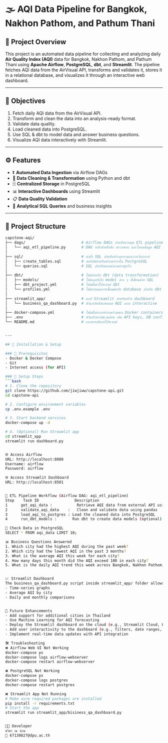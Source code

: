 # 🌫️ AQI Data Pipeline for Bangkok, Nakhon Pathom, and Pathum Thani

## 🧾 Project Overview
This project is an automated data pipeline for collecting and analyzing daily **Air Quality Index (AQI)** data for Bangkok, Nakhon Pathom, and Pathum Thani using **Apache Airflow**, **PostgreSQL**, **dbt**, and **Streamlit**. The pipeline fetches AQI data from the AirVisual API, transforms and validates it, stores it in a relational database, and visualizes it through an interactive web dashboard.

---

## 🎯 Objectives
1. Fetch daily AQI data from the AirVisual API.
2. Transform and clean the data into an analysis-ready format.
3. Validate data quality.
4. Load cleaned data into PostgreSQL.
5. Use SQL & dbt to model data and answer business questions.
6. Visualize AQI data interactively with Streamlit.

---

## ⚙️ Features
- ⏬ **Automated Data Ingestion** via Airflow DAGs  
- 🧼 **Data Cleaning & Transformation** using Python and dbt  
- 🗄️ **Centralized Storage** in PostgreSQL  
- 📊 **Interactive Dashboards** using Streamlit  
- 📋 **Data Quality Validation**  
- 🧠 **Analytical SQL Queries** and business insights

---

## 📁 Project Structure
```bash
capstone-aqi/
├── dags/                         # Airflow DAGs สำหรับควบคุม ETL pipeline
│   └── aqi_etl_pipeline.py       # DAG หลักสำหรับดึง ตรวจสอบ และโหลดข้อมูล AQI
│
├── sql/                          # คำสั่ง SQL สำหรับสร้างตารางและการวิเคราะห์
│   ├── create_tables.sql         # สคริปต์สำหรับสร้างตารางใน PostgreSQL
│   └── queries.sql               # SQL สำหรับตอบคำถามทางธุรกิจ
│
├── dbt/                          # ไฟล์สำหรับ dbt (data transformation) 
│   ├── models/                   # โฟลเดอร์เก็บ model ต่าง ๆ ที่เขียนด้วย SQL
│   ├── dbt_project.yml           # ไฟล์ตั้งค่าโปรเจกต์ dbt
│   └── profiles.yml              # ไฟล์กำหนดการเชื่อมต่อกับ database สำหรับ dbt
│
├── streamlit_app/                # แอป Streamlit สำหรับสร้าง dashboard
│   └── business_qa_dashboard.py  # ตัวแอปหลักแสดงผล AQI แบบ interactive
│
├── docker-compose.yml            # ไฟล์ตั้งค่าการทำงานร่วมของ Docker containers
├── .env                          # ตัวแปรสภาพแวดล้อม เช่น API keys, DB config
└── README.md                     # เอกสารอธิบายโปรเจกต์


---

## 🚀 Installation & Setup

### 📌 Prerequisites
- Docker & Docker Compose
- Git
- Internet access (for API)

### 🧰 Setup Steps
```bash
# 1. Clone the repository
git clone https://github.com/jiwjiww/capstone-api.git
cd capstone-api

# 2. Configure environment variables
cp .env.example .env

# 3. Start backend services
docker-compose up -d

# 4. (Optional) Run Streamlit app
cd streamlit_app
streamlit run dashboard.py


🌐 Access Airflow
URL: http://localhost:8080
Username: airflow
Password: airflow

🌐 Access Streamlit Dashboard
URL: http://localhost:8501


🔄 ETL Pipeline Workflow (Airflow DAG: aqi_etl_pipeline)
Step	Task ID	               Description
1	   get_aqi_data :	        Retrieve AQI data from external API using requests
2	   validate_aqi_data	:   Clean and validate data using pandas
3	   load_aqi_to_postgres : Load the cleaned data into PostgreSQL
4	   run_dbt_models :       Run dbt to create data models (optional)

🧪 Check Data in PostgreSQL
SELECT * FROM aqi_data LIMIT 10;

📊 Business Questions Answered
1. Which city had the highest AQI during the past week?
2. Which city had the lowest AQI in the past 3 months?
3. What is the average AQI this week for each city?
4. How many days this month did the AQI exceed 100 in each city?
5. What is the daily AQI trend this week across Bangkok, Nakhon Pathom, and Pathum Thani?


📈 Streamlit Dashboard
The business_qa_dashboard.py script inside streamlit_app/ folder allows users to explore AQI trends interactively with:
- Time-series graphs
- Average AQI by city
- Daily and monthly comparisons


🔮 Future Enhancements
- Add support for additional cities in Thailand
- Use Machine Learning for AQI forecasting
- Deploy the Streamlit dashboard on the cloud (e.g., Streamlit Cloud, Heroku, or AWS EC2)
- Add user interactivity to the dashboard (e.g., filters, date ranges, city selection)
- Implement real-time data updates with API integration

🛠 Troubleshooting
❌ Airflow Web UI Not Working
docker-compose ps
docker-compose logs airflow-webserver
docker-compose restart airflow-webserver

❌ PostgreSQL Not Working
docker-compose ps
docker-compose logs postgres
docker-compose restart postgres

❌ Streamlit App Not Running
# Make sure required packages are installed
pip install -r requirements.txt
# Start the app
streamlit run streamlit_app/bisiness_qa_dashboard.py


👩‍💻 Developer
ชวิศา ณ น่าน
📧 67130827@dpu.ac.th